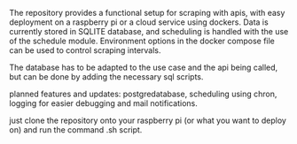 The repository provides a functional setup for scraping with apis, with easy deployment on a raspberry pi or a cloud service using dockers. Data is currently stored in SQLITE database, and scheduling is handled with the use of the schedule module. Environment options in the docker compose file can be used to control scraping intervals. 

The database has to be adapted to the use case and the api being called, but can be done by adding the necessary sql scripts. 

planned features and updates: postgredatabase, scheduling using chron, logging for easier debugging and mail notifications.  

just clone the repository onto your raspberry pi (or what you want to deploy on) and run the command .sh script.

